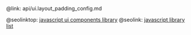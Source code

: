 @link: api/ui.layout_padding_config.md

@seolinktop: [javascript ui components library](https://webix.com)
@seolink: [javascript library list](https://webix.com/widget/list/)